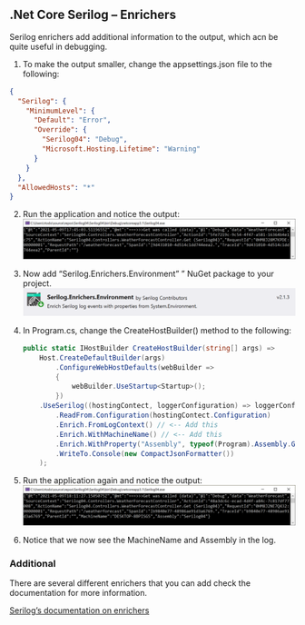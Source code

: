 
## .Net Core Serilog – Enrichers

Serilog enrichers add additional information to the output, which acn be quite useful in debugging.

1.	To make the output smaller, change the appsettings.json file to the following:
  ```JSON
  {
    "Serilog": {
      "MinimumLevel": {
        "Default": "Error",
        "Override": {
          "Serilog04": "Debug",
          "Microsoft.Hosting.Lifetime": "Warning"
        }
      }
    },
    "AllowedHosts": "*"
  }
  ```

2.	Run the application and notice the output:
  ![Image alt text](Images/Console-No-Enrichers.png?raw=true)
 
3.	Now add “Serilog.Enrichers.Environment” ” NuGet package to your project.
  ![Image alt text](Images/NuGet-Serilog-Enricher-Env.png?raw=true)

4.	In Program.cs, change the  CreateHostBuilder() method to the following:
    ```C#
    public static IHostBuilder CreateHostBuilder(string[] args) =>
        Host.CreateDefaultBuilder(args)
            .ConfigureWebHostDefaults(webBuilder =>
            {
                webBuilder.UseStartup<Startup>();
            })
        .UseSerilog((hostingContect, loggerConfiguration) => loggerConfiguration
            .ReadFrom.Configuration(hostingContect.Configuration)
            .Enrich.FromLogContext() // <-- Add this
            .Enrich.WithMachineName() // <-- Add this
            .Enrich.WithProperty("Assembly", typeof(Program).Assembly.GetName().Name) // <-- Add this
            .WriteTo.Console(new CompactJsonFormatter())
        );
    ```

5.	Run the application again and notice the output:
  ![Image alt text](Images/Console-Enrichers.png?raw=true)
 
6.	Notice that we now see the MachineName and Assembly in the log. 

### Additional
There are several different enrichers that you can add check the documentation for more information. 
 
[Serilog’s documentation on enrichers](https://github.com/serilog/serilog/wiki/Enrichment)
